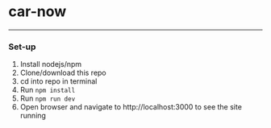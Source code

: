 # car-now
---

### Set-up

1. Install nodejs/npm
2. Clone/download this repo
3. cd into repo in terminal
4. Run `npm install`
5. Run `npm run dev`
6. Open browser and navigate to http://localhost:3000 to see the site running
